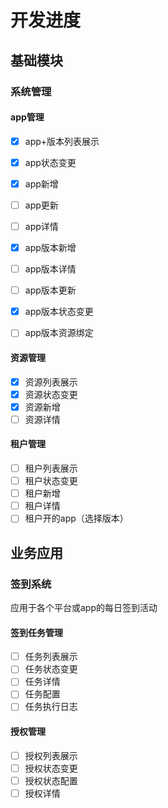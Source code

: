# 开发进度
## 基础模块
### 系统管理
#### app管理
- [x] app+版本列表展示
- [x] app状态变更
- [x] app新增
- [ ] app更新
- [ ] app详情


- [x] app版本新增
- [ ] app版本详情
- [ ] app版本更新
- [x] app版本状态变更
- [ ] app版本资源绑定
#### 资源管理
- [x] 资源列表展示
- [x] 资源状态变更
- [x] 资源新增
- [ ] 资源详情
#### 租户管理
- [ ] 租户列表展示
- [ ] 租户状态变更
- [ ] 租户新增
- [ ] 租户详情
- [ ] 租户开的app（选择版本）

## 业务应用
### 签到系统
应用于各个平台或app的每日签到活动
#### 签到任务管理
- [ ] 任务列表展示
- [ ] 任务状态变更
- [ ] 任务详情
- [ ] 任务配置
- [ ] 任务执行日志
#### 授权管理
- [ ] 授权列表展示
- [ ] 授权状态变更
- [ ] 授权状态配置
- [ ] 授权详情